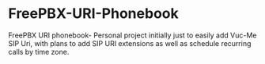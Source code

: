 FreePBX-URI-Phonebook
=====================

FreePBX URI phonebook- Personal project initially just to easily add Vuc-Me SIP Uri, with plans to add SIP URI extensions as well as schedule recurring calls by time zone.